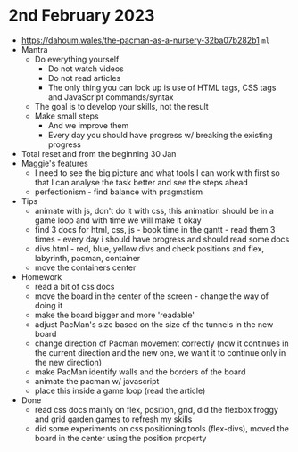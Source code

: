 # 2nd February 2023

* https://dahoum.wales/the-pacman-as-a-nursery-32ba07b282b1 `ml`
* Mantra
  * Do everything yourself
    * Do not watch videos
    * Do not read articles
    * The only thing you can look up is use of HTML tags, CSS tags and JavaScript commands/syntax
  * The goal is to develop your skills, not the result
  * Make small steps
    * And we improve them
    * Every day you should have progress w/ breaking the existing progress
* Total reset and from the beginning 30 Jan
* Maggie's features
  * I need to see the big picture and what tools I can work with first so that I can analyse the task better and see the steps ahead
  * perfectionism - find balance with pragmatism
* Tips
  * animate with js, don't do it with css, this animation should be in a game loop and with time we will make it okay
  * find 3 docs for html, css, js - book time in the gantt - read them 3 times - every day i should have progress and should read some docs
  * divs.html - red, blue, yellow divs and check positions and flex, labyrinth, pacman, container
  * move the containers center
* Homework
  * read a bit of css docs
  * move the board in the center of the screen - change the way of doing it
  * make the board bigger and more 'readable'
  * adjust PacMan's size based on the size of the tunnels in the new board
  * change direction of Pacman movement correctly (now it continues in the current direction and the new one, we want it to continue only in the new direction)
  * make PacMan identify walls and the borders of the board
  * animate the pacman w/ javascript
  * place this inside a game loop (read the article) 
* Done
  * read css docs mainly on flex, position, grid, did the flexbox froggy and grid garden games to refresh my skills
  * did some experiments on css positioning tools (flex-divs), moved the board in the center using the position property 